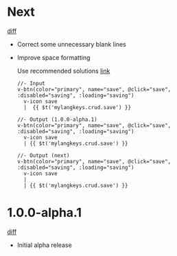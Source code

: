 # Next

[diff](https://github.com/Shinigami92/prettier-plugin-pug/compare/1.0.0-alpha.1...master)

-   Correct some unnecessary blank lines

-   Improve space formatting

    Use recommended solutions [link](https://pugjs.org/language/plain-text.html#recommended-solutions)

    ```pug
    //- Input
    v-btn(color="primary", name="save", @click="save", :disabled="saving", :loading="saving")
      v-icon save
      |  {{ $t('mylangkeys.crud.save') }}

    //- Output (1.0.0-alpha.1)
    v-btn(color="primary", name="save", @click="save", :disabled="saving", :loading="saving")
      v-icon save
      | {{ $t('mylangkeys.crud.save') }}

    //- Output (next)
    v-btn(color="primary", name="save", @click="save", :disabled="saving", :loading="saving")
      v-icon save
      |
      | {{ $t('mylangkeys.crud.save') }}
    ```

# 1.0.0-alpha.1

[diff](https://github.com/Shinigami92/prettier-plugin-pug/compare/5fb671e3fbaa03be554c78f9be1ea53cfdadd78a...1.0.0-alpha.1)

-   Initial alpha release
